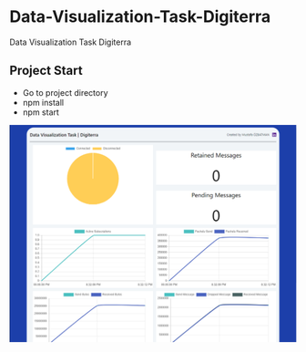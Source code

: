 # Data-Visualization-Task-Digiterra
 Data Visualization Task Digiterra
 
 ## Project Start
 
 - Go to project directory
 - npm install
 - npm start

![alt text](https://github.com/mozbatman/Data-Visualization-Task-Digiterra/blob/main/src/assets/project.png)

